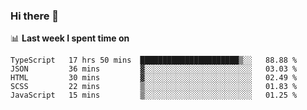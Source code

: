 ### Hi there 👋

<!--
**DBvc/DBvc** is a ✨ _special_ ✨ repository because its `README.md` (this file) appears on your GitHub profile.

Here are some ideas to get you started:

- 🔭 I’m currently working on ...
- 🌱 I’m currently learning ...
- 👯 I’m looking to collaborate on ...
- 🤔 I’m looking for help with ...
- 💬 Ask me about ...
- 📫 How to reach me: ...
- 😄 Pronouns: ...
- ⚡ Fun fact: ...
-->

📊 **Last week I spent time on**
<!--START_SECTION:waka-->
```text
TypeScript   17 hrs 50 mins  ██████████████████████▒░░   88.88 % 
JSON         36 mins         ▓░░░░░░░░░░░░░░░░░░░░░░░░   03.03 % 
HTML         30 mins         ▓░░░░░░░░░░░░░░░░░░░░░░░░   02.49 % 
SCSS         22 mins         ▒░░░░░░░░░░░░░░░░░░░░░░░░   01.83 % 
JavaScript   15 mins         ▒░░░░░░░░░░░░░░░░░░░░░░░░   01.25 % 
```
<!--END_SECTION:waka-->

